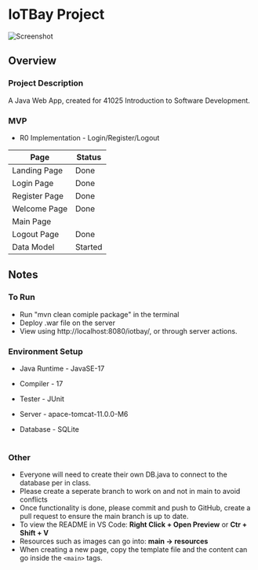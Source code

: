 # IoTBay Project

![Screenshot](/src/main/resources/images/register.png)

## Overview

### Project Description

A Java Web App, created for 41025 Introduction to Software Development.


### MVP

- R0 Implementation - Login/Register/Logout


| Page               |             Status |
|--------------------|--------------------|
| Landing Page       | Done               |
| Login Page         | Done               |
| Register Page      | Done               |
| Welcome Page	     | Done               |
| Main Page          |                    |
| Logout Page        | Done               |
| Data Model         | Started            |

<!--
>- **Landing page** – Implement the landing page or home
page of the IoTBay application. It is the starting point of
the web application and should provide the options of
login and register for users.
>- **Login page** – Implement the login page using a web
form (e.g. JSP). The login page must post the form-data
to the welcome page.
>- **Register page** – Implement the register page using a
web form (e.g. JSP). The register page must post the
form-data to the welcome page.
>- **Welcome page** – Implement the welcome page to
retrieve the posted form-data from the register page and
the login page. The welcome page must use JavaBeans
and sessions to transport the logged-in user data to the
main page.
>- **Main page** – Implement the main page to retrieve the
user Beans saved into the session and display it. The
main page must provide a logout link.
>- **Logout page** – Implement the logout page for users to
use from the main page. The logout page must redirect
users to the landing page and terminate the session.
>- **Data model** – Create an initial version of the IoTBay
software application data model (JavaBeans).

-->


## Notes
### To Run
- Run "mvn clean comiple package" in the terminal
- Deploy .war file on the server
- View using http://localhost:8080/iotbay/, or through server actions. 

### Environment Setup

- Java Runtime - JavaSE-17

- Compiler - 17

- Tester - JUnit

- Server - apace-tomcat-11.0.0-M6

- Database - SQLite

#
### Other
- Everyone will need to create their own DB.java to connect to the database per in class. 
- Please create a seperate branch to work on and not in main to avoid conflicts
- Once functionality is done, please commit and push to GitHub, create a pull request to ensure the main branch is up to date. 
- To view the README in VS Code: **Right Click + Open Preview** or **Ctr + Shift + V**
- Resources such as images can go into: **main -> resources**
- When creating a new page, copy the template file and the content can go inside the `<main>` tags.
